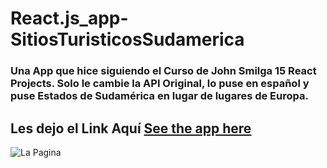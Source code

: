 # React.js_app-SitiosTuristicosSudamerica
### Una App que hice siguiendo el Curso de John Smilga 15 React Projects. Solo le cambie la API Original, lo puse en español y puse Estados de Sudamérica en lugar de lugares de Europa. 
## Les dejo el Link Aquí [See the app here](https://reactapp-turismo-sudamerica.netlify.app/)
![La Pagina](https://github.com/Angstromico/React.js_app-SitiosTuristicosSudamerica/blob/master/screencapture-reactapp-turismo-sudamerica-netlify-app-2021-09-15-00_19_57.png)
